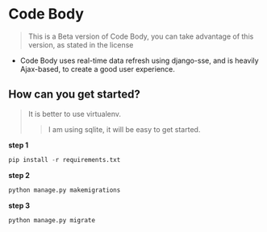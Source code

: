 # Code Body 
> This is a Beta version of Code Body, you can take advantage of this version, as stated in the license


- Code Body uses real-time data refresh using django-sse, and is heavily Ajax-based, to create a good user experience.

## How can you get started?

> It is better to use virtualenv.
>> I am using sqlite, it will be easy to get started.

**step 1**

```python
pip install -r requirements.txt 
```
**step 2**
```python 
python manage.py makemigrations
```
**step 3**

```python 
python manage.py migrate
```